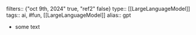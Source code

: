 filters:: {"oct 9th, 2024" true, "ref2" false}
type:: [[LargeLanguageModel]]
tags:: ai, #fun, [[LargeLanguageModel]] 
alias:: gpt

- some text